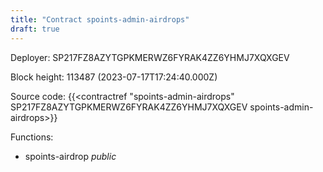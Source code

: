 ```yaml
---
title: "Contract spoints-admin-airdrops"
draft: true
---
```

Deployer: SP217FZ8AZYTGPKMERWZ6FYRAK4ZZ6YHMJ7XQXGEV


 



Block height: 113487 (2023-07-17T17:24:40.000Z)

Source code: {{<contractref "spoints-admin-airdrops" SP217FZ8AZYTGPKMERWZ6FYRAK4ZZ6YHMJ7XQXGEV spoints-admin-airdrops>}}

Functions:

* spoints-airdrop _public_
